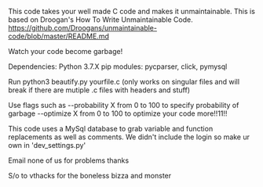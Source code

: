 This code takes your well made C code and makes it unmaintainable. 
This is based on Droogan's How To Write Unmaintainable Code. https://github.com/Droogans/unmaintainable-code/blob/master/README.md

Watch your code become garbage!

Dependencies:
	Python 3.7.X
	pip modules: pycparser, click, pymysql

Run python3 beautify.py yourfile.c (only works on singular files and will break if there are mutiple .c files with headers and stuff)

Use flags such as --probability X from 0 to 100 to specify probability of garbage
				  --optimize X from 0 to 100 to optimize your code more!!11!!

This code uses a MySql database to grab variable and function replacements as well as comments.  We didn't include the login so make ur own in
'dev_settings.py'


Email none of us for problems thanks


S/o to vthacks for the boneless bizza and monster
